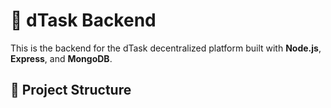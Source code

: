 # 🧠 dTask Backend

This is the backend for the dTask decentralized platform built with **Node.js**, **Express**, and **MongoDB**.

## 📁 Project Structure
